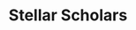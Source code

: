 ---
title: Stellar Scholars
github: https://github.com/brohudev/stellar-scholar
demo: ""
image: /images/v1.png
technologies:
  - react
  - openai
  - tailwind
  - js
tagline: "AI-powered educational space game chatbot."
---